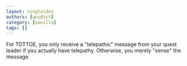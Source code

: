 ```yaml
---
layout: singleidea
authors: [aosdict]
category: [vanilla]
tags: []
---
```

For TDTTOE, you only receive a "telepathic" message from your quest leader if you actually have telepathy. Otherwise, you merely "sense" the message.
